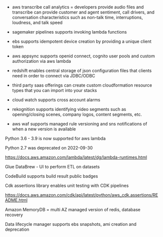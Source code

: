 - aws transcribe call analytics = developers provide audio files and transcribe can provide customer and agent sentiment, call drivers, and conversation characteristics such as non-talk time, interruptions, loudness, and talk speed

- sagemaker pipelines supports invoking lambda functions

- ebs supports idempotent device creation by providing a unique client token

- aws appsync supports openid connect, cognito user pools and custom authorization via aws lambda 

- redshift enables central storage of json configuration files that clients need in order to connect via JDBC/ODBC



- third party saas offerings can create custom cloudformation resource types that you can import into your stacks



- cloud watch supports cross account alarms


- rekognition supports identifying video segments such as opening/closing scenes, company logos, content segments, etc.


- aws waf supports managed rule versioning and sns notifications of when a new version is available 





Python 3.6 - 3.9 is now supported for aws lambda

Python 2.7 was deprecated on 2022-09-30

https://docs.aws.amazon.com/lambda/latest/dg/lambda-runtimes.html


Glue DataBrew - UI to perform ETL on datasets

CodeBuild supports build result public badges


Cdk assertions library enables unit testing with CDK pipelines


https://docs.aws.amazon.com/cdk/api/latest/python/aws_cdk.assertions/README.html


Amazon MemoryDB = multi AZ managed version of redis, database recovery


Data lifecycle manager supports ebs snapshots, ami creation and deprecation